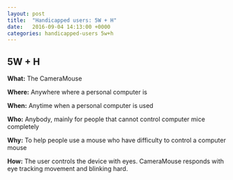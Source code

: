 ```yaml
---
layout: post
title:  "Handicapped users: 5W + H"
date:   2016-09-04 14:13:00 +0000
categories: handicapped-users 5w+h
---
```


## 5W + H

**What:** The CameraMouse

**Where:** Anywhere where a personal computer is

**When:** Anytime when a personal computer is used

**Who:** Anybody, mainly for people that cannot control computer mice completely

**Why:** To help people use a mouse who have difficulty to control a computer mouse

**How:** The user controls the device with eyes. CameraMouse responds with eye tracking movement and blinking hard.
